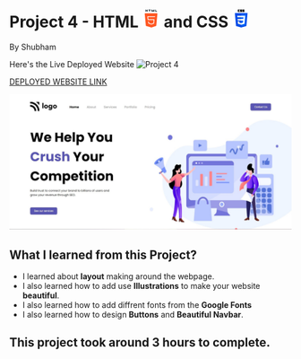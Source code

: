 # Project 4 - HTML ![](./readmeImages/html-5.png) and CSS ![](./readmeImages/css-3.png)

By Shubham

Here's the Live Deployed Website ![Project 4](https://img.shields.io/badge/Project-4-brightgreen)

[DEPLOYED WEBSITE LINK](https://crushcompetition.netlify.app//)

![Completed Website](./readmeImages/completedScreenshot.jpg)

## What I learned from this Project?

- I learned about **layout** making around the webpage.
- I also learned how to add use **Illustrations** to make your website **beautiful**.
- I also learned how to add diffrent fonts from the **Google Fonts**
- I also learned how to design **Buttons** and **Beautiful Navbar**.

## This project took around **3 hours** to complete.
